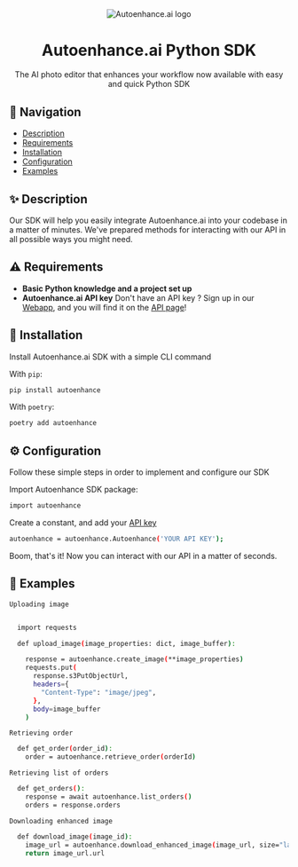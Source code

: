 ## 

<p align="center">
  <img src="https://uploads-ssl.webflow.com/6151887923ecfa4ac66a9e69/65168cccea1c9f0fcb33652c_logo-adaptive.svg" alt="Autoenhance.ai logo" align="center">
</p>

<h1 align="center">Autoenhance.ai Python SDK</h1>

<p align="center">The AI photo editor that enhances your workflow now available with easy and quick Python SDK</p>

## 👋 Navigation

* [Description](#description)
* [Requirements](#requirements)
* [Installation](#installation)
* [Configuration](#configuration)
* [Examples](#examples)

## <a id="description"></a>✨ Description

Our SDK will help you easily integrate Autoenhance.ai into your codebase in a matter of minutes. We've prepared methods for interacting with our API in all possible ways you might need.


## <a id="requirements"></a>⚠️ Requirements

* **Basic Python knowledge and a project set up**
* **Autoenhance.ai API key**
Don't have an API key ? Sign up in our [Webapp](https://www.app.autoenhance.ai/login), and you will find it on the [API page](https://app.autoenhance.ai/application-interface)!


## <a id="installation"></a>🔧 Installation

Install Autoenhance.ai SDK with a simple CLI command

With `pip`:
```bash
pip install autoenhance
```
With `poetry`:
```bash
poetry add autoenhance
```

## <a id="configuration"></a>⚙️ Configuration

Follow these simple steps in order to implement and configure our SDK

Import Autoenhance SDK package:
```bash
import autoenhance
```
Create a constant, and add your [API key](#requirements)
```bash
autoenhance = autoenhance.Autoenhance('YOUR API KEY');
```

Boom, that's it! Now you can interact with our API in a matter of seconds.

## <a id="examples"></a>💎 Examples

`Uploading image`
```bash

  import requests

  def upload_image(image_properties: dict, image_buffer):

    response = autoenhance.create_image(**image_properties)
    requests.put(
      response.s3PutObjectUrl,
      headers={
        "Content-Type": "image/jpeg",
      },
      body=image_buffer
    )
```

`Retrieving order`
```bash
  def get_order(order_id):
    order = autoenhance.retrieve_order(orderId)
```

`Retrieving list of orders`
```bash
  def get_orders():
    response = await autoenhance.list_orders()
    orders = response.orders
```

`Downloading enhanced image`
```bash
  def download_image(image_id):
    image_url = autoenhance.download_enhanced_image(image_url, size="large")
    return image_url.url
```